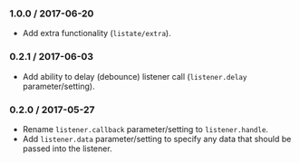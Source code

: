 ### 1.0.0 / 2017-06-20

* Add extra functionality (`listate/extra`).

### 0.2.1 / 2017-06-03

* Add ability to delay (debounce) listener call (`listener.delay` parameter/setting).

### 0.2.0 / 2017-05-27

* Rename `listener.callback` parameter/setting to `listener.handle`.
* Add  `listener.data` parameter/setting to specify any data that should be passed into the listener.
